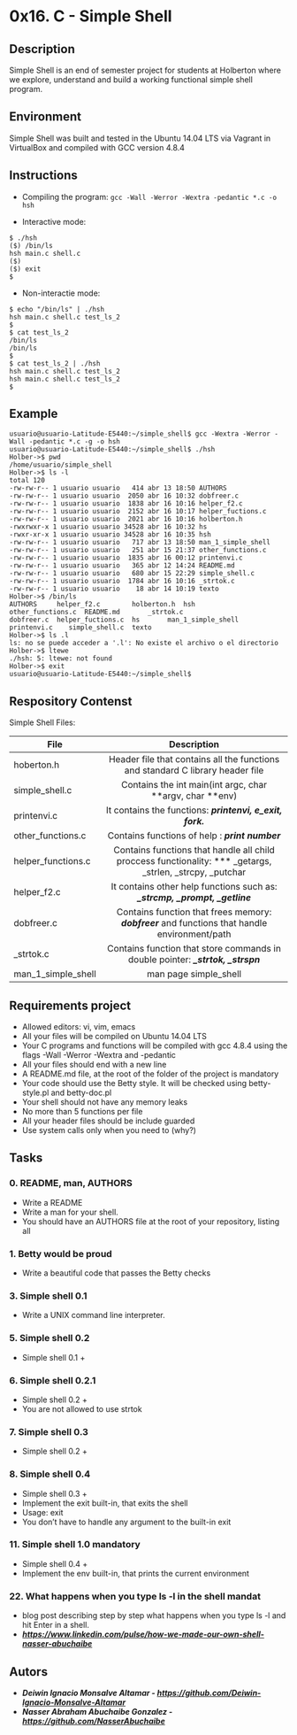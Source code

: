 # 0x16. C - Simple Shell

## Description

Simple Shell is an end of semester project for students at Holberton where we explore, understand and build a working functional simple shell program.


## Environment

Simple Shell was built and tested in the Ubuntu 14.04 LTS via Vagrant in VirtualBox and compiled with GCC version 4.8.4

## Instructions

-   Compiling the program: `gcc -Wall -Werror -Wextra -pedantic *.c -o hsh`

-   Interactive mode:
```
$ ./hsh
($) /bin/ls
hsh main.c shell.c
($)
($) exit
$
```
-   Non-interactie mode:
```
$ echo "/bin/ls" | ./hsh
hsh main.c shell.c test_ls_2
$
$ cat test_ls_2
/bin/ls
/bin/ls
$
$ cat test_ls_2 | ./hsh
hsh main.c shell.c test_ls_2
hsh main.c shell.c test_ls_2
$
```

## Example
```
usuario@usuario-Latitude-E5440:~/simple_shell$ gcc -Wextra -Werror -Wall -pedantic *.c -g -o hsh
usuario@usuario-Latitude-E5440:~/simple_shell$ ./hsh
Holber->$ pwd
/home/usuario/simple_shell
Holber->$ ls -l
total 120
-rw-rw-r-- 1 usuario usuario   414 abr 13 18:50 AUTHORS
-rw-rw-r-- 1 usuario usuario  2050 abr 16 10:32 dobfreer.c
-rw-rw-r-- 1 usuario usuario  1838 abr 16 10:16 helper_f2.c
-rw-rw-r-- 1 usuario usuario  2152 abr 16 10:17 helper_fuctions.c
-rw-rw-r-- 1 usuario usuario  2021 abr 16 10:16 holberton.h
-rwxrwxr-x 1 usuario usuario 34528 abr 16 10:32 hs
-rwxr-xr-x 1 usuario usuario 34528 abr 16 10:35 hsh
-rw-rw-r-- 1 usuario usuario   717 abr 13 18:50 man_1_simple_shell
-rw-rw-r-- 1 usuario usuario   251 abr 15 21:37 other_functions.c
-rw-rw-r-- 1 usuario usuario  1835 abr 16 00:12 printenvi.c
-rw-rw-r-- 1 usuario usuario   365 abr 12 14:24 README.md
-rw-rw-r-- 1 usuario usuario   680 abr 15 22:29 simple_shell.c
-rw-rw-r-- 1 usuario usuario  1784 abr 16 10:16 _strtok.c
-rw-rw-r-- 1 usuario usuario    18 abr 14 10:19 texto
Holber->$ /bin/ls
AUTHORS     helper_f2.c        holberton.h  hsh			other_functions.c  README.md	   _strtok.c
dobfreer.c  helper_fuctions.c  hs	    man_1_simple_shell	printenvi.c	   simple_shell.c  texto
Holber->$ ls .l
ls: no se puede acceder a '.l': No existe el archivo o el directorio
Holber->$ ltewe
./hsh: 5: ltewe: not found
Holber->$ exit
usuario@usuario-Latitude-E5440:~/simple_shell$
```

## Respository Contenst

Simple Shell Files:

| File | Description
| ------------- |:-------------:|
| hoberton.h | Header file that contains all the functions and standard C library header file
| simple_shell.c | Contains the int main(int argc, char **argv, char **env)
| printenvi.c | It contains the functions: ***printenvi, e_exit, fork.***
| other_functions.c | Contains functions of help : ***print number***
| helper_functions.c |  Contains functions that handle all child proccess functionality: *** _getargs, _strlen, _strcpy, _putchar
| helper_f2.c | It contains other help functions such as: ***_strcmp, _prompt, _getline***
| dobfreer.c | Contains function that frees memory: ***dobfreer*** and functions that handle environment/path
| _strtok.c | Contains function that store commands in double pointer: ***_strtok, _strspn***
| man_1_simple_shell | man page simple_shell

 ## Requirements project

-   Allowed editors: vi, vim, emacs
-   All your files will be compiled on Ubuntu 14.04 LTS
-   Your C programs and functions will be compiled with gcc 4.8.4 using the flags -Wall -Werror -Wextra and -pedantic
-   All your files should end with a new line
-   A README.md file, at the root of the folder of the project is mandatory
-   Your code should use the Betty style. It will be checked using betty-style.pl and betty-doc.pl
-   Your shell should not have any memory leaks
-   No more than 5 functions per file
-   All your header files should be include guarded
-   Use system calls only when you need to (why?)

## Tasks

### 0. README, man, AUTHORS
-   Write a README
-   Write a man for your shell.
-   You should have an AUTHORS file at the root of your repository, listing all

### 1. Betty would be proud
-   Write a beautiful code that passes the Betty checks

### 3. Simple shell 0.1
-   Write a UNIX command line interpreter.

### 5. Simple shell 0.2
-   Simple shell 0.1 +

### 6. Simple shell 0.2.1
-   Simple shell 0.2 +
-   You are not allowed to use strtok

### 7. Simple shell 0.3
-   Simple shell 0.2 +

### 8. Simple shell 0.4
-   Simple shell 0.3 +
-   Implement the exit built-in, that exits the shell
-   Usage: exit
-   You don’t have to handle any argument to the built-in exit

### 11. Simple shell 1.0 mandatory
-   Simple shell 0.4 +
-   Implement the env built-in, that prints the current environment

### 22. What happens when you type ls -l in the shell mandat
-   blog post describing step by step what happens when you type ls -l and hit Enter in a shell.
-   ***<https://www.linkedin.com/pulse/how-we-made-our-own-shell-nasser-abuchaibe>***

## Autors

-   ***Deiwin Ignacio Monsalve Altamar - <https://github.com/Deiwin-Ignacio-Monsalve-Altamar>***
-   ***Nasser Abraham Abuchaibe Gonzalez - <https://github.com/NasserAbuchaibe>***
